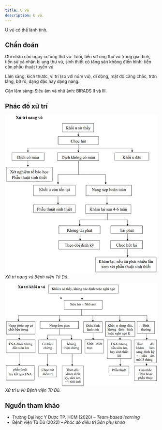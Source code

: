 ```yaml
---
title: U vú
description: U vú.
---
```


U vú có thể lành tính.

## Chẩn đoán

Ghi nhận các nguy cơ ung thư vú: Tuổi, tiền sử ung thư vú trong gia đình, tiền sử cá nhân bị ung thư vú, sinh thiết có tăng sản không điển hình; tiền căn phẫu thuật tuyến vú.

Lâm sàng: kích thước, vị trí (so với núm vú), di động, mật độ căng chắc, trơn láng, bờ rõ, dạng đặc hay dạng nang.

Cận lâm sàng: Siêu âm và nhũ ảnh: BIRADS II và III.

## Phác đồ xử trí

![Xử trí nang vú Bệnh viện Từ Dũ](../../../../assets/phu-khoa/u-vu/xu-tri-nang-vu.jpeg)
_Xử trí nang vú Bệnh viện Từ Dũ._

![Xử trí u vú Bệnh viện Từ Dũ](../../../../assets/phu-khoa/u-vu/xu-tri-khoi-u-vu.jpeg)
_Xử trí u vú Bệnh viện Từ Dũ._

## Nguồn tham khảo

- Trường Đại học Y Dược TP. HCM (2020) – _Team-based learning_
- Bệnh viện Từ Dũ (2022) – _Phác đồ điều trị Sản phụ khoa_

